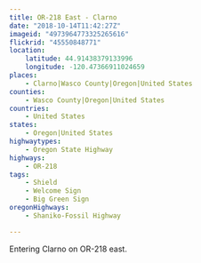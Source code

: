 ```yaml
---
title: OR-218 East - Clarno
date: "2018-10-14T11:42:27Z"
imageid: "4973964773325265616"
flickrid: "45550848771"
location:
    latitude: 44.91438379133996
    longitude: -120.47366911024659
places:
    - Clarno|Wasco County|Oregon|United States
counties:
    - Wasco County|Oregon|United States
countries:
    - United States
states:
    - Oregon|United States
highwaytypes:
    - Oregon State Highway
highways:
    - OR-218
tags:
    - Shield
    - Welcome Sign
    - Big Green Sign
oregonHighways:
    - Shaniko-Fossil Highway

---
```

Entering Clarno on OR-218 east.